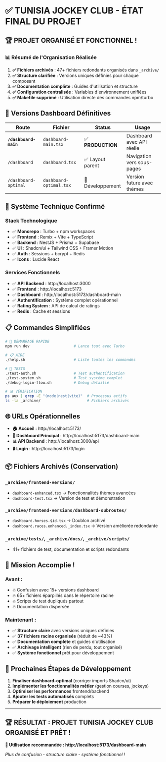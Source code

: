 # ✅ TUNISIA JOCKEY CLUB - ÉTAT FINAL DU PROJET

## 🏆 **PROJET ORGANISÉ ET FONCTIONNEL !**

### 📊 **Résumé de l'Organisation Réalisée**

1. **✅ Fichiers archivés** : 47+ fichiers redondants organisés dans `_archive/`
2. **✅ Structure clarifiée** : Versions uniques définies pour chaque composant
3. **✅ Documentation complète** : Guides d'utilisation et structure
4. **✅ Configuration centralisée** : Variables d'environnement unifiées
5. **✅ Makefile supprimé** : Utilisation directe des commandes npm/turbo

## 🎯 **Versions Dashboard Définitives**

| Route | Fichier | Status | Usage |
|-------|---------|--------|-------|
| **`/dashboard-main`** | `dashboard-main.tsx` | ✅ **PRODUCTION** | Dashboard avec API réelle |
| `/dashboard` | `dashboard.tsx` | ✅ Layout parent | Navigation vers sous-pages |
| `/dashboard-optimal` | `dashboard-optimal.tsx` | 🔧 Développement | Version future avec thèmes |

## 🚀 **Système Technique Confirmé**

### **Stack Technologique**
- ✅ **Monorepo** : Turbo + npm workspaces
- ✅ **Frontend** : Remix + Vite + TypeScript
- ✅ **Backend** : NestJS + Prisma + Supabase
- ✅ **UI** : Shadcn/ui + Tailwind CSS + Framer Motion
- ✅ **Auth** : Sessions + bcrypt + Redis
- ✅ **Icons** : Lucide React

### **Services Fonctionnels**
- ✅ **API Backend** : http://localhost:3000
- ✅ **Frontend** : http://localhost:5173  
- ✅ **Dashboard** : http://localhost:5173/dashboard-main
- ✅ **Authentification** : Système complet opérationnel
- ✅ **Rating System** : API de calcul de ratings
- ✅ **Redis** : Cache et sessions

## 📋 **Commandes Simplifiées**

```bash
# 🚀 DÉMARRAGE RAPIDE
npm run dev                    # Lance tout avec Turbo

# 📋 AIDE
./help.sh                      # Liste toutes les commandes

# 🧪 TESTS
./test-auth.sh                 # Test authentification
./test-system.sh               # Test système complet
./debug-login-flow.sh          # Debug détaillé

# 📊 VÉRIFICATION
ps aux | grep -E "(node|nest|vite)"  # Processus actifs
ls -la _archive/                     # Fichiers archivés
```

## 🌐 **URLs Opérationnelles**

- **🏠 Accueil** : http://localhost:5173/
- **👑 Dashboard Principal** : http://localhost:5173/dashboard-main
- **📊 API Backend** : http://localhost:3000/api
- **🔒 Login** : http://localhost:5173/login

## 📦 **Fichiers Archivés (Conservation)**

### `_archive/frontend-versions/`
- `dashboard-enhanced.tsx` → Fonctionnalités thèmes avancées
- `dashboard-test.tsx` → Version de test et démonstration

### `_archive/frontend-versions/dashboard-subroutes/`
- `dashboard.horses.$id.tsx` → Doublon archivé
- `dashboard.races.enhanced._index.tsx` → Version améliorée redondante

### `_archive/tests/`, `_archive/docs/`, `_archive/scripts/`
- 41+ fichiers de test, documentation et scripts redondants

## 🎯 **Mission Accomplie !**

### **Avant :**
- 🔥 Confusion avec 15+ versions dashboard
- 🔥 65+ fichiers éparpillés dans le répertoire racine
- 🔥 Scripts de test dupliqués partout
- 🔥 Documentation dispersée

### **Maintenant :**
- ✅ **Structure claire** avec versions uniques définies
- ✅ **37 fichiers racine organisés** (réduit de ~43%)
- ✅ **Documentation complète** et guides d'utilisation
- ✅ **Archivage intelligent** (rien de perdu, tout organisé)
- ✅ **Système fonctionnel** prêt pour développement

## 🚀 **Prochaines Étapes de Développement**

1. **Finaliser dashboard-optimal** (corriger imports Shadcn/ui)
2. **Implémenter les fonctionnalités métier** (gestion courses, jockeys)
3. **Optimiser les performances** frontend/backend
4. **Ajouter les tests automatisés** complets
5. **Préparer le déploiement** production

---

## 🏆 **RÉSULTAT : PROJET TUNISIA JOCKEY CLUB ORGANISÉ ET PRÊT !**

**👑 Utilisation recommandée : http://localhost:5173/dashboard-main**

*Plus de confusion - structure claire - système fonctionnel !*
